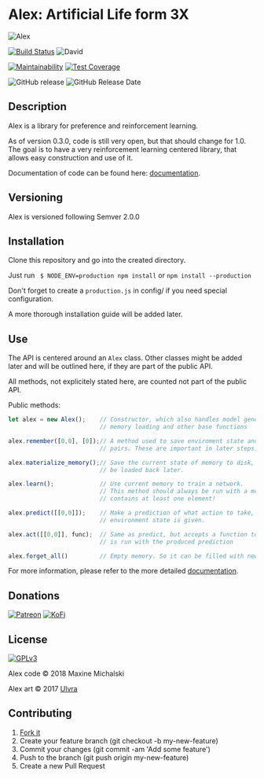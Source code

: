 # Alex: Artificial Life form 3X

![Alex](https://mootech.eu/images/alex.png)

[![Build Status](https://travis-ci.org/maxine-red/alex.svg?branch=master)](https://travis-ci.org/maxine-red/alex)
![David](https://img.shields.io/david/maxine-red/alex.svg)

[![Maintainability](https://api.codeclimate.com/v1/badges/812a922e1ba068d5ead9/maintainability)](https://codeclimate.com/github/maxine-red/alex/maintainability)
[![Test Coverage](https://api.codeclimate.com/v1/badges/812a922e1ba068d5ead9/test_coverage)](https://codeclimate.com/github/maxine-red/alex/test_coverage)

![GitHub release](https://img.shields.io/github/release/maxine-red/alex.svg)
![GitHub Release Date](https://img.shields.io/github/release-date/maxine-red/alex.svg)

## Description

Alex is a library for preference and reinforcement learning.

As of version 0.3.0, code is still very open, but that should change for 1.0.
The goal is to have a very reinforcement learning centered library, that allows
easy construction and use of it.

Documentation of code can be found here: [documentation](DOCUMENTATION.md).

## Versioning

Alex is versioned following Semver 2.0.0


## Installation

Clone this repository and go into the created directory.

Just run ` $ NODE_ENV=production npm install` or `npm install --production`

Don't forget to create a `production.js` in config/ if you need special
configuration.

A more thorough installation guide will be added later.

## Use

The API is centered around an `Alex` class. Other classes might be added later
and will be outlined here, if they are part of the public API.

All methods, not explicitely stated here, are counted not part of the public
API.

Public methods:

```javascript
let alex = new Alex();    // Constructor, which also handles model generation,
                          // memory loading and other base functions

alex.remember([0,0], [0]);// A method used to save enviroment state and action
                          // pairs. These are important in later steps.

alex.materialize_memory();// Save the current state of memory to disk, so it can
                          // be loaded back later.

alex.learn();             // Use current memory to train a network.
                          // This method should always be run with a memory that
                          // contains at least one element!

alex.predict([[0,0]]);    // Make a prediction of what action to take, when an
                          // environment state is given.

alex.act([[0,0]], func);  // Same as predict, but accepts a function too, that
                          // is run with the produced prediction

alex.forget_all()         // Empty memory. So it can be filled with new memories
```

For more information, please refer to the more detailed
[documentation](DOCUMENTATION.md).

## Donations

[![Patreon](https://img.shields.io/badge/Patreon-donate-orange.svg)](https://www.patreon.com/maxine_red)
[![KoFi](https://img.shields.io/badge/KoFi-donate-blue.svg)](https://ko-fi.com/maxinered)

## License

[![GPLv3](https://www.gnu.org/graphics/gplv3-127x51.png)](https://www.gnu.org/licenses/gpl-3.0.en.html)

Alex code :copyright: 2018 Maxine Michalski

Alex art :copyright: 2017 [Ulvra](https://furaffinity.net/user/ulvra)

## Contributing

1. [Fork it](https://github.com/maxine-red/alex/fork)
1. Create your feature branch (git checkout -b my-new-feature)
1. Commit your changes (git commit -am 'Add some feature')
1. Push to the branch (git push origin my-new-feature)
1. Create a new Pull Request
